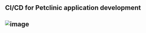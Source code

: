 <h2>CI/CD for Petclinic application development<h2>

![image](https://user-images.githubusercontent.com/43706100/124594343-5c36ea80-de68-11eb-844a-9335d0713e97.png)
